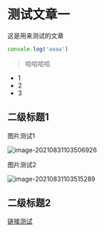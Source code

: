 # 测试文章一

这是用来测试的文章

```js
console.log('aaaa')
```

> 哈哈哈哈

- 1
- 2
- 3

## 二级标题1

图片测试1

![image-20210831103506926](D:\z_project2\learn-admin\pupu_blog\koa-blog-service\public\mdTest\测试文章1\2\image-20210831103506926.png)

图片测试2

![image-20210831103515289](D:\z_project2\learn-admin\pupu_blog\koa-blog-service\public\mdTest\测试文章1\2\image-20210831103515289.png)

## 二级标题2

[链接测试](https://www.baidu.com)